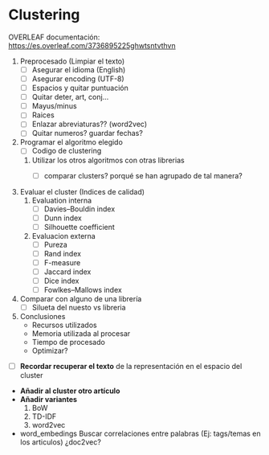 # Clustering

OVERLEAF documentación: https://es.overleaf.com/3736895225ghwtsntvthvn

1. Preprocesado (Limpiar el texto)
    - [ ] Asegurar el idioma (English)
    - [ ] Asegurar encoding (UTF-8)
    - [ ] Espacios y quitar puntuación
    - [ ] Quitar deter, art, conj...
    - [ ] Mayus/minus
    - [ ] Raices
    - [ ] Enlazar abreviaturas?? (word2vec)
    - [ ] Quitar numeros? guardar fechas?

2. Programar el algoritmo elegido
    - [ ] Codigo de clustering
    1. Utilizar los otros algoritmos con otras librerias 
        - [ ] comparar clusters? porqué se han agrupado de tal manera?


3. Evaluar el cluster (Indices de calidad)
    1. Evaluation interna
        - [ ] Davies–Bouldin index
        - [ ] Dunn index
        - [ ] Silhouette coefficient
    2. Evaluacion externa
        - [ ] Pureza
        - [ ] Rand index
        - [ ] F-measure
        - [ ] Jaccard index
        - [ ] Dice index
        - [ ] Fowlkes–Mallows index 

4. Comparar con alguno de una librería 
    - [ ] Silueta del nuesto vs libreria

5. Conclusiones
    - Recursos utilizados
    - Memoria utilizada al procesar
    - Tiempo de procesado
    - Optimizar?

- [ ] **Recordar recuperar el texto** de la representación en el espacio del cluster
+ **Añadir al cluster otro artículo**
+ **Añadir variantes**
    1. BoW
    2. TD-IDF
    3. word2vec
+ word_embedings Buscar correlaciones entre palabras (Ej: tags/temas en los articulos) ¿doc2vec?
